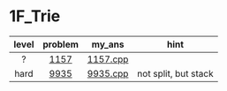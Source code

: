 # 1F_Trie
| level | problem | my_ans | hint |
| :--: | :--: | :--: | :--: |
| ? | [1157](https://www.acmicpc.net/problem/1157) | [1157.cpp](./1157/1157.cpp) |  |
| hard | [9935](https://www.acmicpc.net/problem/9935) | [9935.cpp](./9935/9935.cpp) | not split, but stack |
